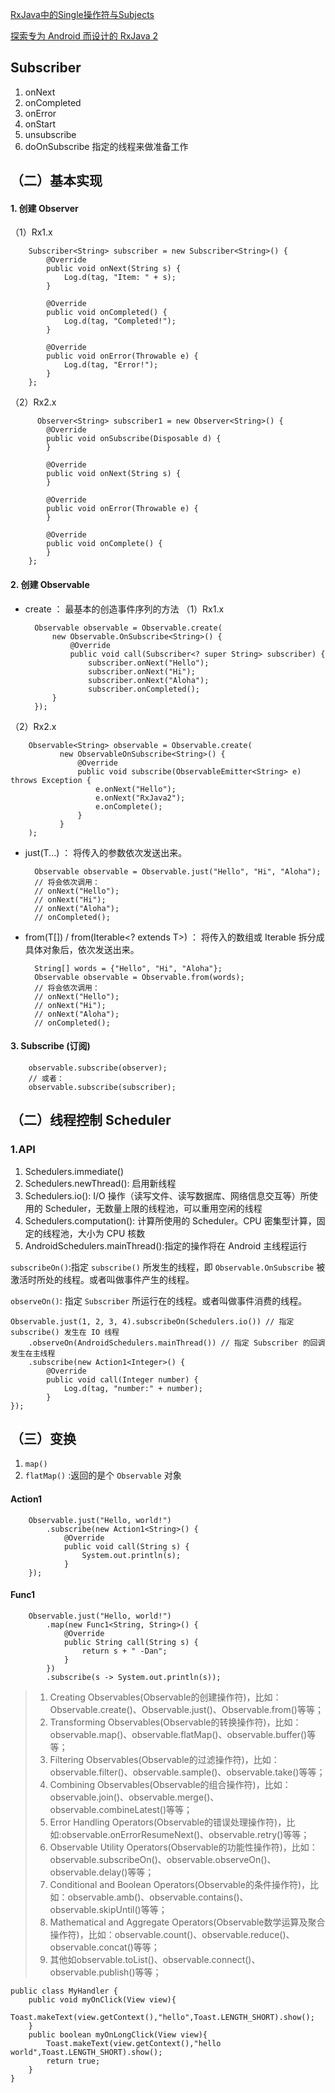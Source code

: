 [ RxJava中的Single操作符与Subjects](http://blog.csdn.net/wbwjx/article/details/51265266)

[探索专为 Android 而设计的 RxJava 2](https://my.oschina.net/bv10000/blog/809176)

## Subscriber  ##
1. onNext
1. onCompleted
1. onError
1. onStart
2. unsubscribe
3. doOnSubscribe  指定的线程来做准备工作


## （二）基本实现 ##
#### 1. 创建 Observer ####
（1）Rx1.x

        Subscriber<String> subscriber = new Subscriber<String>() {
	    	@Override
	    	public void onNext(String s) {
	    		Log.d(tag, "Item: " + s);
	    	}
	    	
	    	@Override
	    	public void onCompleted() {
	    		Log.d(tag, "Completed!");
	    	}
	    	
	    	@Override
	    	public void onError(Throwable e) {
	    		Log.d(tag, "Error!");
	    	}
	    };
（2）Rx2.x

		  Observer<String> subscriber1 = new Observer<String>() {
            @Override
            public void onSubscribe(Disposable d) {
            }

            @Override
            public void onNext(String s) {
            }

            @Override
            public void onError(Throwable e) {
            }

            @Override
            public void onComplete() {
            }
        };

#### 2. 创建 Observable ####

- create ： 最基本的创造事件序列的方法
（1）Rx1.x

		Observable observable = Observable.create(
		    new Observable.OnSubscribe<String>() {
			    @Override
			    public void call(Subscriber<? super String> subscriber) {
			        subscriber.onNext("Hello");
			        subscriber.onNext("Hi");
			        subscriber.onNext("Aloha");
			        subscriber.onCompleted();
	    	}
		});
（2）Rx2.x

		Observable<String> observable = Observable.create(
               new ObservableOnSubscribe<String>() {
                   @Override
                   public void subscribe(ObservableEmitter<String> e) throws Exception {
                       e.onNext("Hello");
                       e.onNext("RxJava2");
                       e.onComplete();
                   }
               }
        );
- just(T...) ： 将传入的参数依次发送出来。

    	Observable observable = Observable.just("Hello", "Hi", "Aloha");
		// 将会依次调用：
		// onNext("Hello");
		// onNext("Hi");
		// onNext("Aloha");
		// onCompleted();
- from(T[]) / from(Iterable<? extends T>) ： 将传入的数组或 Iterable 拆分成具体对象后，依次发送出来。

		String[] words = {"Hello", "Hi", "Aloha"};
		Observable observable = Observable.from(words);
		// 将会依次调用：
		// onNext("Hello");
		// onNext("Hi");
		// onNext("Aloha");
		// onCompleted();
#### 3. Subscribe (订阅) ####
		observable.subscribe(observer);
		// 或者：
		observable.subscribe(subscriber);
## （二）线程控制 Scheduler ##
### 1.API ###
1. Schedulers.immediate()
2. Schedulers.newThread(): 启用新线程
3. Schedulers.io(): I/O 操作（读写文件、读写数据库、网络信息交互等）所使用的 Scheduler，无数量上限的线程池，可以重用空闲的线程
4. Schedulers.computation(): 计算所使用的 Scheduler。CPU 密集型计算，固定的线程池，大小为 CPU 核数
5. AndroidSchedulers.mainThread():指定的操作将在 Android 主线程运行

`subscribeOn()`:指定 `subscribe()` 所发生的线程，即 `Observable.OnSubscribe` 被激活时所处的线程。或者叫做事件产生的线程。

`observeOn()`: 指定 `Subscriber` 所运行在的线程。或者叫做事件消费的线程。

	Observable.just(1, 2, 3, 4).subscribeOn(Schedulers.io()) // 指定 subscribe() 发生在 IO 线程
        .observeOn(AndroidSchedulers.mainThread()) // 指定 Subscriber 的回调发生在主线程
        .subscribe(new Action1<Integer>() {
        	@Override
            public void call(Integer number) {
            	Log.d(tag, "number:" + number);
            }
   	});
## （三）变换  ##
1. `map()`
1. `flatMap()` :返回的是个 `Observable` 对象


#### Action1 ####

		Observable.just("Hello, world!")  
    		.subscribe(new Action1<String>() {  
        		@Override  
        		public void call(String s) {  
              		System.out.println(s);  
        		}  
    	});  

#### Func1 ####

		Observable.just("Hello, world!")  
  			.map(new Func1<String, String>() {  
      			@Override  
      			public String call(String s) {  
          			return s + " -Dan";  
      			}  
  			})  
  			.subscribe(s -> System.out.println(s));  


> 1. Creating Observables(Observable的创建操作符)，比如：Observable.create()、Observable.just()、Observable.from()等等；
> 1. Transforming Observables(Observable的转换操作符)，比如：observable.map()、observable.flatMap()、observable.buffer()等等；
> 1. Filtering Observables(Observable的过滤操作符)，比如：observable.filter()、observable.sample()、observable.take()等等；
> 1. Combining Observables(Observable的组合操作符)，比如：observable.join()、observable.merge()、observable.combineLatest()等等；
> 1. Error Handling Operators(Observable的错误处理操作符)，比如:observable.onErrorResumeNext()、observable.retry()等等；
> 1. Observable Utility Operators(Observable的功能性操作符)，比如：observable.subscribeOn()、observable.observeOn()、observable.delay()等等；
> 1. Conditional and Boolean Operators(Observable的条件操作符)，比如：observable.amb()、observable.contains()、observable.skipUntil()等等；
> 1. Mathematical and Aggregate Operators(Observable数学运算及聚合操作符)，比如：observable.count()、observable.reduce()、observable.concat()等等；
> 1. 其他如observable.toList()、observable.connect()、observable.publish()等等；



	public class MyHandler {
	    public void myOnClick(View view){
	        Toast.makeText(view.getContext(),"hello",Toast.LENGTH_SHORT).show();
	    }
	    public boolean myOnLongClick(View view){
	        Toast.makeText(view.getContext(),"hello world",Toast.LENGTH_SHORT).show();
	        return true;
	    }
	}





